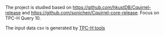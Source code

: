 The project is studied based on https://github.com/hkustDB/Cquirrel-release and https://github.com/sonichen/Cquirrel-core-release. Focus on TPC-H Query 10.

The input data csv is generated by [TPC-H tools](https://www.tpc.org/tpc_documents_current_versions/current_specifications5.asp)